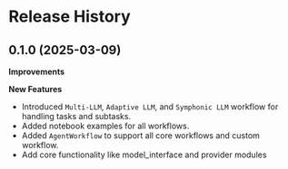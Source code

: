 # Release History
## 0.1.0 (2025-03-09)

**Improvements**

**New Features**

- Introduced `Multi-LLM`, `Adaptive LLM`, and `Symphonic LLM` workflow for 
handling tasks and subtasks.
- Added notebook examples for all workflows.
- Added `AgentWorkflow` to support all core workflows and custom workflow.
- Add core functionality like model_interface and provider modules
